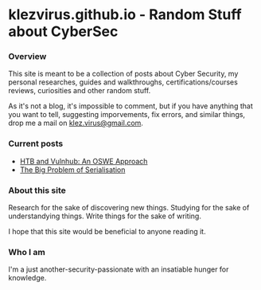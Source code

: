 # klezvirus.github.io - Random Stuff about CyberSec

### Overview

This site is meant to be a collection of posts about Cyber Security, my personal researches, guides and walkthroughs, certifications/courses reviews, curiosities and other random stuff.

As it's not a blog, it's impossible to comment, but if you have anything that you want to tell, suggesting imporvements, fix errors, and similar things, drop me a mail on klez.virus@gmail.com.

### Current posts

* [HTB and Vulnhub: An OSWE Approach](https://klezvirus.github.io/HTB_VulnHub_an_OSWE_approach/)
* [The Big Problem of Serialisation](https://klezvirus.github.io/The_Big_Problem_of_Serialisation/)

### About this site

Research for the sake of discovering new things.
Studying for the sake of understandying things.
Write things for the sake of writing.

I hope that this site would be beneficial to anyone reading it.

### Who I am

I'm a just another-security-passionate with an insatiable hunger for knowledge.